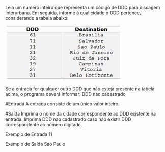 Leia um número inteiro que representa um código de DDD para discagem interurbana. Em seguida, informe à qual cidade o DDD pertence, considerando a tabela abaixo:

![img.png](img.png)


Se a entrada for qualquer outro DDD que não esteja presente na tabela acima, o programa deverá informar:
DDD nao cadastrado

#Entrada
A entrada consiste de um único valor inteiro.

#Saída
Imprima o nome da cidade correspondente ao DDD existente na entrada. Imprima DDD nao cadastrado caso não existir DDD correspondente ao número digitado.

Exemplo de Entrada 11

Exemplo de Saída
Sao Paulo